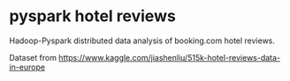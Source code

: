 # pyspark hotel reviews

Hadoop-Pyspark distributed data analysis of booking.com hotel reviews. 

Dataset from
https://www.kaggle.com/jiashenliu/515k-hotel-reviews-data-in-europe


